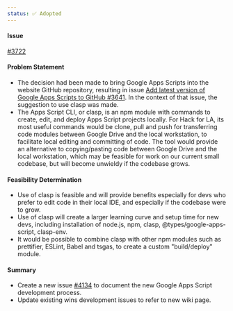 ```yaml
---
status: ✅ Adopted
---
```


#### Issue

[#3722](https://github.com/hackforla/website/issues/3722)

#### Problem Statement

- The decision had been made to bring Google Apps Scripts into the website GitHub repository, resulting in issue [Add latest version of Google Apps Scripts to GitHub #3641](https://github.com/hackforla/website/issues/3641).  In the context of that issue, the suggestion to use clasp was made.
- The Apps Script CLI, or clasp, is an npm module with commands to create, edit, and deploy Apps Script projects locally.  For Hack for LA, its most useful commands would be clone, pull and push for transferring code modules between Google Drive and the local workstation, to facilitate local editing and committing of code.  The tool would provide an alternative to copying/pasting code between Google Drive and the local workstation, which may be feasible for work on our current small codebase, but will become unwieldy if the codebase grows.  

#### Feasibility Determination

- Use of clasp is feasible and will provide benefits especially for devs who prefer to edit code in their local IDE, and especially if the codebase were to grow.
- Use of clasp will create a larger learning curve and setup time for new devs, including installation of node.js, npm, clasp, @types/google-apps-script, clasp-env.
- It would be possible to combine clasp with other npm modules such as prettifier, ESLint, Babel and tsgas, to create a custom "build/deploy" module.

#### Summary  

- Create a new issue [#4134](https://github.com/hackforla/website/issues/4134) to document the new Google Apps Script development process.  
- Update existing wins development issues to refer to new wiki page.
